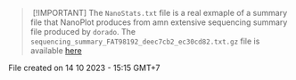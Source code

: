 > [!IMPORTANT]
> The `NanoStats.txt` file is a real exmaple of a summary file that NanoPlot produces from amn extensive sequencing summary file produced by `dorado`. 
> The `sequencing_summary_FAT98192_deec7cb2_ec30cd82.txt.gz` file is available [here](https://drive.google.com/file/d/1U84xGJeCE_yEqCEfwTMjcah-xH-MBCIr/view?usp=sharing)

File created on 14 10 2023 - 15:15 GMT+7
